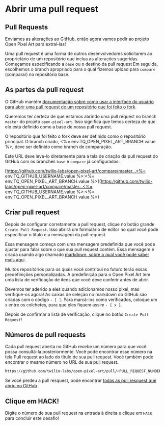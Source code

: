 # Abrir uma pull request

## Pull Requests

Enviamos as alterações ao GitHub, então agora vamos pedir ao projeto Open Pixel Art para extraí-las!

Uma pull request é uma forma de outros desenvolvedores solicitarem ao proprietário de um repositório que inclua as alterações sugeridas. Começamos especificando a `base` ou o destino da pull request Em seguida, escolhemos o branch apropriado para o qual fizemos upload para `compare` (comparar) no repositório base.

## As partes da pull request

O GitHub mantém [documentação sobre como usar a interface do usuário para abrir uma pull request de um repositório que foi feito o fork](https://help.github.com/en/articles/creating-a-pull-request-from-a-fork).

Queremos ter certeza de que estamos abrindo uma pull request no branch `master` do projeto `open-pixel-art`. Isso significa que temos certeza de que ele está definido como a base de nossa pull request.

O repositório que foi feito o fork deve ser definido como o repositório principal. O branch criado, <%= env.TQ_OPEN_PIXEL_ART_BRANCH.value %>, deve ser definido como branch de comparação.

Este URL deve levá-lo diretamente para a tela de criação da pull request do GitHub com os branches `base` e `compare` já configurados:

[https://github.com/twilio-labs/open-pixel-art/compare/master...<%= env.TQ_GITHUB_USERNAME.value %>:<%= env.TQ_OPEN_PIXEL_ART_BRANCH.value %>](https://github.com/twilio-labs/open-pixel-art/compare/master...<%= env.TQ_GITHUB_USERNAME.value %>:<%= env.TQ_OPEN_PIXEL_ART_BRANCH.value %>)

## Criar pull request

Depois de configurar corretamente a pull request, clique no botão grande `Create Pull Request`. Isso abrirá um formulário de editor no qual você pode especificar o título e a mensagem da pull request.

Essa mensagem começa com uma mensagem predefinida que você pode ajustar para falar sobre o que sua pull request contém. Essa mensagem é criada usando algo chamado [markdown, sobre o qual você pode saber mais aqui](https://guides.github.com/features/mastering-markdown/).

Muitos repositórios para os quais você contribui no futuro terão essas predefinições personalizadas. A predefinição para o Open Pixel Art tem uma lista de verificação de itens que você deve conferir antes de abrir.

Devemos ter aderido a eles quando adicionamos nosso pixel, mas verifique-os agora! As caixas de seleção no markdown do GitHub são criadas com o código `- [ ]`. Para marcá-los como verificados, coloque um `x` entre os colchetes, para que eles fiquem assim `- [ x ]`.

Depois de confirmar a lista de verificação, clique no botão `Create Pull Request`!

## Números de pull requests

Cada pull request aberta no GitHub recebe um número para que você possa consultá-la posteriormente. Você pode encontrar esse número na tela Pull request ao lado do título de sua pull request. Você também pode encontrar o mesmo número no URL de sua pull request.

```bash
https://github.com/twilio-labs/open-pixel-art/pull/<PULL_REQUEST_NUMBER>
```

Se você perdeu a pull resquest, pode encontrar [todas as pull resquest que abriu no GitHub](https://github.com/pulls).

## Clique em HACK!

Digite o número de sua pull request na entrada à direita e clique em `HACK` para concluir este desafio!